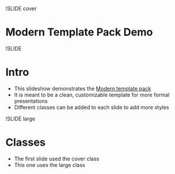 !SLIDE cover
# Modern Template Pack Demo

!SLIDE
# Intro
* This slideshow demonstrates the [Modern template
  pack](https://github.com/jusjmkim/slideshow-modern/tree/master)
* It is meant to be a clean, customizable template for more formal
  presentations
* Different classes can be added to each slide to add more styles

!SLIDE large
# Classes
* The first slide used the cover class
* This one uses the large class

